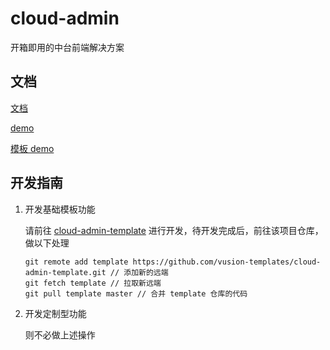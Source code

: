 # cloud-admin

开箱即用的中台前端解决方案

## 文档

[文档](https://vusion-templates.github.io/cloud-admin-site/)

[demo](https://vusion-templates.github.io/cloud-admin/)

[模板 demo](https://vusion-templates.github.io/cloud-admin-template/)

## 开发指南

1. 开发基础模板功能

    请前往 [cloud-admin-template](https://github.com/vusion-templates/cloud-admin-template.git) 进行开发，待开发完成后，前往该项目仓库，做以下处理

    ```shell
    git remote add template https://github.com/vusion-templates/cloud-admin-template.git // 添加新的远端
    git fetch template // 拉取新远端
    git pull template master // 合并 template 仓库的代码
    ```

2. 开发定制型功能

    则不必做上述操作
